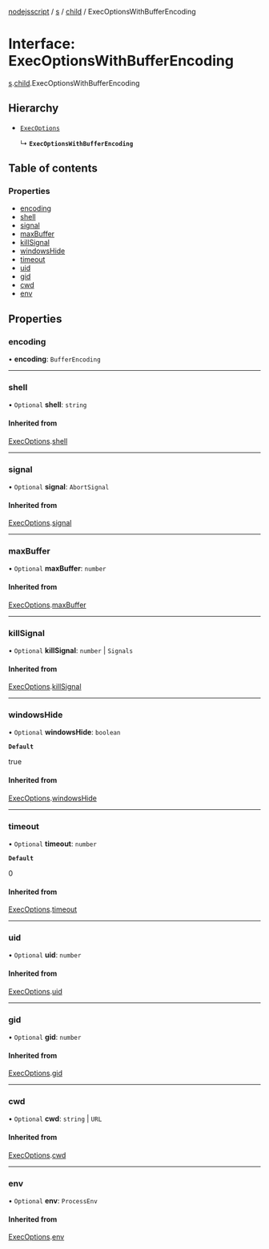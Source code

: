 [nodejsscript](../README.md) / [s](../modules/s.md) / [child](../modules/s.child.md) / ExecOptionsWithBufferEncoding

# Interface: ExecOptionsWithBufferEncoding

[s](../modules/s.md).[child](../modules/s.child.md).ExecOptionsWithBufferEncoding

## Hierarchy

- [`ExecOptions`](s.child.ExecOptions.md)

  ↳ **`ExecOptionsWithBufferEncoding`**

## Table of contents

### Properties

- [encoding](s.child.ExecOptionsWithBufferEncoding.md#encoding)
- [shell](s.child.ExecOptionsWithBufferEncoding.md#shell)
- [signal](s.child.ExecOptionsWithBufferEncoding.md#signal)
- [maxBuffer](s.child.ExecOptionsWithBufferEncoding.md#maxbuffer)
- [killSignal](s.child.ExecOptionsWithBufferEncoding.md#killsignal)
- [windowsHide](s.child.ExecOptionsWithBufferEncoding.md#windowshide)
- [timeout](s.child.ExecOptionsWithBufferEncoding.md#timeout)
- [uid](s.child.ExecOptionsWithBufferEncoding.md#uid)
- [gid](s.child.ExecOptionsWithBufferEncoding.md#gid)
- [cwd](s.child.ExecOptionsWithBufferEncoding.md#cwd)
- [env](s.child.ExecOptionsWithBufferEncoding.md#env)

## Properties

### encoding

• **encoding**: `BufferEncoding`

___

### shell

• `Optional` **shell**: `string`

#### Inherited from

[ExecOptions](s.child.ExecOptions.md).[shell](s.child.ExecOptions.md#shell)

___

### signal

• `Optional` **signal**: `AbortSignal`

#### Inherited from

[ExecOptions](s.child.ExecOptions.md).[signal](s.child.ExecOptions.md#signal)

___

### maxBuffer

• `Optional` **maxBuffer**: `number`

#### Inherited from

[ExecOptions](s.child.ExecOptions.md).[maxBuffer](s.child.ExecOptions.md#maxbuffer)

___

### killSignal

• `Optional` **killSignal**: `number` \| `Signals`

#### Inherited from

[ExecOptions](s.child.ExecOptions.md).[killSignal](s.child.ExecOptions.md#killsignal)

___

### windowsHide

• `Optional` **windowsHide**: `boolean`

**`Default`**

true

#### Inherited from

[ExecOptions](s.child.ExecOptions.md).[windowsHide](s.child.ExecOptions.md#windowshide)

___

### timeout

• `Optional` **timeout**: `number`

**`Default`**

0

#### Inherited from

[ExecOptions](s.child.ExecOptions.md).[timeout](s.child.ExecOptions.md#timeout)

___

### uid

• `Optional` **uid**: `number`

#### Inherited from

[ExecOptions](s.child.ExecOptions.md).[uid](s.child.ExecOptions.md#uid)

___

### gid

• `Optional` **gid**: `number`

#### Inherited from

[ExecOptions](s.child.ExecOptions.md).[gid](s.child.ExecOptions.md#gid)

___

### cwd

• `Optional` **cwd**: `string` \| `URL`

#### Inherited from

[ExecOptions](s.child.ExecOptions.md).[cwd](s.child.ExecOptions.md#cwd)

___

### env

• `Optional` **env**: `ProcessEnv`

#### Inherited from

[ExecOptions](s.child.ExecOptions.md).[env](s.child.ExecOptions.md#env)
